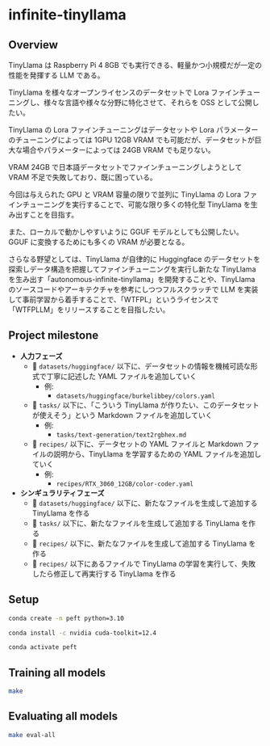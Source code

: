 # infinite-tinyllama

## Overview

TinyLlama は Raspberry Pi 4 8GB でも実行できる、軽量かつ小規模だが一定の性能を発揮する LLM である。

TinyLlama を様々なオープンライセンスのデータセットで Lora ファインチューニングし、様々な言語や様々な分野に特化させて、それらを OSS として公開したい。

TinyLlama の Lora ファインチューニングはデータセットや Lora パラメーターのチューニングによっては 1GPU 12GB VRAM でも可能だが、データセットが巨大な場合やパラメーターによっては 24GB VRAM でも足りない。

VRAM 24GB で日本語データセットでファインチューニングしようとして VRAM 不足で失敗しており、既に困っている。

今回は与えられた GPU と VRAM 容量の限りで並列に TinyLlama の Lora ファインチューニングを実行することで、可能な限り多くの特化型 TinyLlama を生み出すことを目指す。

また、ローカルで動かしやすいように GGUF モデルとしても公開したい。GGUF に変換するためにも多くの VRAM が必要となる。

さらなる野望としては、TinyLlama が自律的に Huggingface のデータセットを探索しデータ構造を把握してファインチューニングを実行し新たな TinyLlama を生み出す「autonomous-infinite-tinyllama」を開発することや、TinyLlama のソースコードやアーキテクチャを参考にしつつフルスクラッチで LLM を実装して事前学習から着手することで、「WTFPL」というライセンスで「WTFPLLM」をリリースすることを目指したい。

## Project milestone

- **人力フェーズ**
  - 🔨 `datasets/huggingface/` 以下に、データセットの情報を機械可読な形式で丁寧に記述した YAML ファイルを追加していく
    - 例:
      - `datasets/huggingface/burkelibbey/colors.yaml`
  - 🔨 `tasks/` 以下に、「こういう TinyLlama が作りたい、このデータセットが使えそう」という Markdown ファイルを追加していく
    - 例:
      - `tasks/text-generation/text2rgbhex.md`
  - 🔨 `recipes/` 以下に、データセットの YAML ファイルと Markdown ファイルの説明から、TinyLlama を学習するための YAML ファイルを追加していく
    - 例:
      - `recipes/RTX_3060_12GB/color-coder.yaml`
- **シンギュラリティフェーズ**
  - 🤔 `datasets/huggingface/` 以下に、新たなファイルを生成して追加する TinyLlama を作る
  - 🤔 `tasks/` 以下に、新たなファイルを生成して追加する TinyLlama を作る
  - 🤔 `recipes/` 以下に、新たなファイルを生成して追加する TinyLlama を作る
  - 🤔 `recipes/` 以下にあるファイルで TinyLlama の学習を実行して、失敗したら修正して再実行する TinyLlama を作る

## Setup

```bash
conda create -n peft python=3.10
```

```bash
conda install -c nvidia cuda-toolkit=12.4
```

```bash
conda activate peft
```

## Training all models

```bash
make
```

## Evaluating all models

```bash
make eval-all
```
